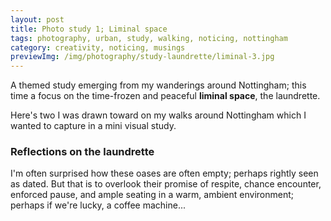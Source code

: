 ```yaml
---
layout: post
title: Photo study 1; Liminal space
tags: photography, urban, study, walking, noticing, nottingham
category: creativity, noticing, musings
previewImg: /img/photography/study-laundrette/liminal-3.jpg
---
```


<!-- summary -->

A themed study emerging from my wanderings around Nottingham; this time a focus on the time-frozen and peaceful **liminal space**, the laundrette.

<!-- /summary -->

Here's two I was drawn toward on my walks around Nottingham which I wanted to capture in a mini visual study.

### Reflections on the laundrette

I'm often surprised how these oases are often empty; perhaps rightly seen as dated. But that is to overlook their promise of respite, chance encounter, enforced pause, and ample seating in a warm, ambient environment; perhaps if we're lucky, a coffee machine...

<div class="photoblock">
    <img src="/img/photography/study-laundrette/liminal-0.jpg" alt="">
    <img src="/img/photography/study-laundrette/liminal-1.jpg" alt="">
    <img src="/img/photography/study-laundrette/liminal-7.jpg" alt="">
    <img src="/img/photography/study-laundrette/liminal-10.jpg" alt="">
    <img src="/img/photography/study-laundrette/liminal-2.jpg" alt="">
    <img src="/img/photography/study-laundrette/liminal-3.jpg" alt=""> 
    <img src="/img/photography/study-laundrette/liminal-5.jpg" alt="">
    <img src="/img/photography/study-laundrette/liminal-6.jpg" alt="">
    <img src="/img/photography/study-laundrette/liminal-9.jpg" alt="">
    <img src="/img/photography/study-laundrette/liminal-8.jpg" alt="">
    <img src="/img/photography/study-laundrette/liminal-11.jpg" alt="">
</div>
